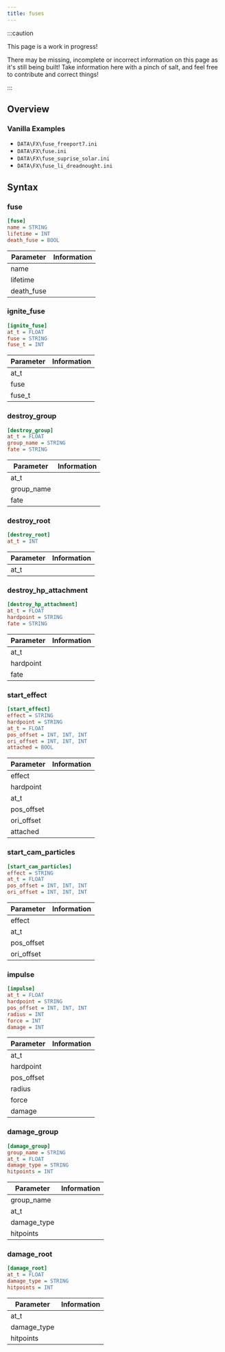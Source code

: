```yaml
---
title: fuses
---
```


:::caution

This page is a work in progress!

There may be missing, incomplete or incorrect information on this page as it's still being built! Take information here with a pinch of salt, and feel free to contribute and correct things!

:::

## Overview

### Vanilla Examples

* `DATA\FX\fuse_freeport7.ini`
* `DATA\FX\fuse.ini`
* `DATA\FX\fuse_suprise_solar.ini`
* `DATA\FX\fuse_li_dreadnought.ini`

## Syntax

### fuse

```ini
[fuse]
name = STRING
lifetime = INT
death_fuse = BOOL
```

| Parameter  | Information |
| ---------- | ----------- |
| name       |             |
| lifetime   |             |
| death_fuse |             |

### ignite_fuse

```ini
[ignite_fuse]
at_t = FLOAT
fuse = STRING
fuse_t = INT
```

| Parameter | Information |
| --------- | ----------- |
| at_t      |             |
| fuse      |             |
| fuse_t    |             |

### destroy_group

```ini
[destroy_group]
at_t = FLOAT
group_name = STRING
fate = STRING
```

| Parameter  | Information |
| ---------- | ----------- |
| at_t       |             |
| group_name |             |
| fate       |             |

### destroy_root

```ini
[destroy_root]
at_t = INT
```

| Parameter | Information |
| --------- | ----------- |
| at_t      |             |

### destroy_hp_attachment

```ini
[destroy_hp_attachment]
at_t = FLOAT
hardpoint = STRING
fate = STRING
```

| Parameter | Information |
| --------- | ----------- |
| at_t      |             |
| hardpoint |             |
| fate      |             |

### start_effect

```ini
[start_effect]
effect = STRING
hardpoint = STRING
at_t = FLOAT
pos_offset = INT, INT, INT
ori_offset = INT, INT, INT
attached = BOOL
```

| Parameter  | Information |
| ---------- | ----------- |
| effect     |             |
| hardpoint  |             |
| at_t       |             |
| pos_offset |             |
| ori_offset |             |
| attached   |             |

### start_cam_particles

```ini
[start_cam_particles]
effect = STRING
at_t = FLOAT
pos_offset = INT, INT, INT
ori_offset = INT, INT, INT
```

| Parameter  | Information |
| ---------- | ----------- |
| effect     |             |
| at_t       |             |
| pos_offset |             |
| ori_offset |             |

### impulse

```ini
[impulse]
at_t = FLOAT
hardpoint = STRING
pos_offset = INT, INT, INT
radius = INT
force = INT
damage = INT
```

| Parameter  | Information |
| ---------- | ----------- |
| at_t       |             |
| hardpoint  |             |
| pos_offset |             |
| radius     |             |
| force      |             |
| damage     |             |

### damage_group

```ini
[damage_group]
group_name = STRING
at_t = FLOAT
damage_type = STRING
hitpoints = INT
```

| Parameter   | Information |
| ----------- | ----------- |
| group_name  |             |
| at_t        |             |
| damage_type |             |
| hitpoints   |             |

### damage_root

```ini
[damage_root]
at_t = FLOAT
damage_type = STRING
hitpoints = INT
```

| Parameter   | Information |
| ----------- | ----------- |
| at_t        |             |
| damage_type |             |
| hitpoints   |             |